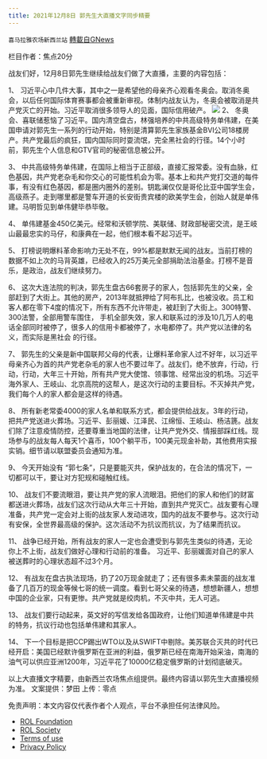 ```yaml
---
title: 2021年12月8日 郭先生大直播文字同步精要
---
```

`喜马拉雅农场新西兰站` [轉載自GNews](https://gnews.org/zh-hans/1733619/)

栏目作者：焦点20分

战友们好，12月8日郭先生继续给战友们做了大直播，主要的内容包括：

1、 习近平心中几件大事，其中之一是希望他的母亲齐心观看冬奥会。取消冬奥会，以后任何国际体育赛事都会被重新审视。体制内战友认为，冬奥会被取消是共产党灭亡的开始。习近平取消很多领导人的见面，国际信用破产。
![](https://assets.gnews.org/wp-content/uploads/2021/12/ckf.jpg)
2、 冬奥会、喜联储惹恼了习近平。国内清空盘古，林强培养的中共高级特务单伟建，在美国申请对郭先生一系列的行动开始，特别是清算郭先生家族基金BVI公司18楼房产。共产党最后的疯狂，国内国际同时耍流氓，完全黑社会的行径。14个小时前，郭先生个人信息和GTV官司的秘密信息被公开。

3、 中共高级特务单伟建，在国际上相当于正部级，直接汇报常委。没有血脉，红色基因，共产党老杂毛和你交心的可能性机会为零。基本上和共产党打交道的每件事，有没有红色基因，都是圈内圈外的差别。钥匙澜仅仅是哥伦比亚中国学生会，高级燕子。走到哪里都是警车开道的长安街贵宾楼的欧美学生会，创始人就是单伟建。马明哲见到单伟健毕恭毕敬。

4、 单伟建基金450亿美元。经常和沃顿学院、美联储、财政部秘密交流，是王岐山最最忠实的马仔，和康典在一起，他们根本看不起习近平。

5、 打榜说明爆料革命影响力无处不在，99%都是默默无闻的战友。当前打榜的数据不如上次的马背英雄，已经收入的25万美元全部捐助法治基金。打榜不是音乐，是政治，战友们继续努力。

6、 这次大连法院的判决，郭先生盘古66套房子的家人，包括郭先生的父亲，全部赶到了大街上。其他的房产，2013年就抵押给了阿布扎比，也被没收。员工和客人都在零下4度的情况下，所有东西不允许带走，被赶到了大街上。300特警、300法警，全部用警车围住， 手机全部失效，家人和联系过的涉及10几万人的电话全部同时被停了，很多人的信用卡都被停了，水电都停了。共产党以法律的名义，而实际是黑社会 的行径。

7、 郭先生的父亲是新中国联邦父母的代表，让爆料革命家人过不好年，以习近平母亲齐心为首的共产党老杂毛的家人也不要过年了。战友们，绝不放弃，行动，行动，行动，大年三十开始，所有共产党大使馆、领事馆、经常出没的机场。习近平海外家人、王岐山、北京高院的这帮人，是这次行动的主要目标。不灭掉共产党，我们每个人的家人都会是这样的待遇。

8、 所有新老常委4000的家人名单和联系方式，都会提供给战友。3年的行动，把共产党送进火葬场。习近平、彭丽媛、江泽民、江绵恒、王岐山、杨洁篪。战友们除了注意疫情防控，还要尊重当地国的法律，让共产党外交、情报部踩红线。现场参与的战友每人每天1个喜币，100个躺平币，100美元现金补助，其他费用实报实销。细节请以联盟委员会通知为准。

9、 今天开始没有 “郭七条”，只是要能灭共，保护战友的，在合法的情况下，一切都可以干，要让对方犯规和碰触红线。

10、 战友们不要流眼泪，要让共产党的家人流眼泪。把他们的家人和他们的财富都送进火葬场，战友们这次行动从大年三十开始，直到共产党灭亡。战友要有心理准备，共产党一定会对上街的战友家人发动进攻，国内的战友不要参与。这次行动有安保，全世界最高级的保护。这次活动不为抗议而抗议，为了结果而抗议。

11、 战争已经开始，所有战友的家人一定也会遭受到与郭先生类似的待遇，无论你上不上街，战友们做好心理和行动前的准备。 习近平、彭丽媛面对自己的家人被送葬时的心理状态超不过3个月。

12、 有战友在盘古执法现场，扔了20万现金就走了；还有很多素未蒙面的战友准备了几百万的现金等候七哥的统一调度。看到七哥父亲的待遇，想想新疆人，想想中国的企业家，只有更惨。共产党就是绞肉机，不灭中共，无人可逃。

13、 战友们要行动起来，英文好的写信发给各国政府，让他们知道单伟建是中共的特务，抗议行动也包括单伟建和其家人。

14、 下一个目标是把CCP踢出WTO以及从SWIFT中剔除。美苏联合灭共的时代已经开启：美国已经默许俄罗斯在亚洲的利益，俄罗斯已经在南海开始采油，南海的油气可以供应亚洲1200年，习近平花了10000亿稳定俄罗斯的计划彻底破灭。

以上大直播文字精要，由新西兰农场焦点组提供。最终内容请以郭先生大直播视频为准。
文案提供：梦田
上传：零点

 

免责声明：本文内容仅代表作者个人观点，平台不承担任何法律风险。

- [ROL Foundation](https://rolfoundation.org/)
- [ROL Society](https://rolsociety.org/)
- [Terms of use](https://gnews.org/terms-of-use-3/)
- [Privacy Policy](https://gnews.org/privacy-policy/)
